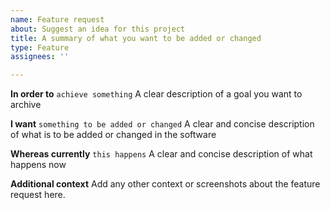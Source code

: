 ```yaml
---
name: Feature request
about: Suggest an idea for this project
title: A summary of what you want to be added or changed
type: Feature
assignees: ''

---
```


**In order to**  `achieve something`
A clear description of a goal you want to archive

**I want** `something to be added or changed`
A clear and concise description of what is to be added or changed in the software

**Whereas currently** `this happens`
A clear and concise description of what happens now

**Additional context**
Add any other context or screenshots about the feature request here.
